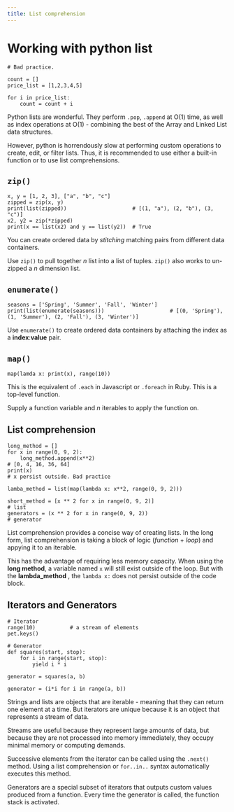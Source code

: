 ```yaml
---
title: List comprehension
---
```


# Working with python list

```
# Bad practice.

count = []
price_list = [1,2,3,4,5]

for i in price_list:
    count = count + i
```

Python lists are wonderful. They perform `.pop`, `.append` at O(1) time, as well as index operations at O(1) - combining the best of the Array and Linked List data structures.

However, python is horrendously slow at performing custom operations to create, edit, or filter lists. Thus, it is recommended to use either a built-in function or to use list comprehensions.

## `zip()`

```
x, y = [1, 2, 3], ["a", "b", "c"]
zipped = zip(x, y)
print(list(zipped))                     # [(1, "a"), (2, "b"), (3, "c")]
x2, y2 = zip(*zipped)
print(x == list(x2) and y == list(y2))  # True
```

You can create ordered data by _stitching_  matching pairs from different data containers.

Use `zip()` to pull together _n_ list into a list of tuples. `zip()` also works to un-zipped a _n_ dimension list.

## `enumerate()`

```
seasons = ['Spring', 'Summer', 'Fall', 'Winter']
print(list(enumerate(seasons)))                     # [(0, 'Spring'), (1, 'Summer'), (2, 'Fall'), (3, 'Winter')]
```

Use `enumerate()` to create ordered data containers by attaching the index as a __index__:__value__ pair.

## `map()`

```
map(lamda x: print(x), range(10))
```

This is the equivalent of `.each` in Javascript or `.foreach` in Ruby. This is a top-level function.

Supply a function variable and _n_ iterables to apply the function on.

## List comprehension

```
long_method = []
for x in range(0, 9, 2):
    long_method.append(x**2)                                            # [0, 4, 16, 36, 64]
print(x)                                                                # x persist outside. Bad practice

lamba_method = list(map(lambda x: x**2, range(0, 9, 2)))

short_method = [x ** 2 for x in range(0, 9, 2)]                         # list
generators = (x ** 2 for x in range(0, 9, 2))                           # generator
```

List comprehension provides a concise way of creating lists. In the long form, list comprehension is taking a block of logic (_function_ + _loop_) and appying it to an iterable.

This has the advantage of requiring less memory capacity. When using the **long method**, a variable named `x` will still exist outside of the loop. But with the **lambda_method** , the `lambda x:` does not persist outside of the code block.

## Iterators and Generators

```
# Iterator
range(10)           # a stream of elements
pet.keys()

# Generator
def squares(start, stop):
    for i in range(start, stop):
        yield i * i

generator = squares(a, b)

generator = (i*i for i in range(a, b))
```

Strings and lists are objects that are iterable - meaning that they can return one element at a time. But iterators are unique because it is an object that represents a stream of data.

Streams are useful because they represent large amounts of data, but because they are not processed into memory immediately, they occupy minimal memory or computing demands.

Successive elements from the iterator can be called using the `.next()` method. Using a list comprehension or `for..in..` syntax automatically executes this method.

Generators are a special subset of iterators that outputs custom values produced from a function. Every time the generator is called, the function stack is activated.


